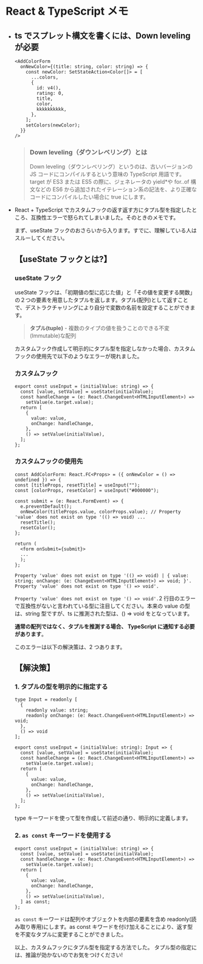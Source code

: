 # React & TypeScript メモ

- ## ts でスプレット構文を書くには、Down leveling が必要

  ```tsx
  <AddColorForm
    onNewColor={(title: string, color: string) => {
      const newColor: SetStateAction<Color[]> = [
        ...colors,
        {
          id: v4(),
          rating: 0,
          title,
          color,
          kkkkkkkkkk,
        },
      ];
      setColors(newColor);
    }}
  />
  ```

  > ### Down leveling（ダウンレベリング）とは
  >
  > Down leveling（ダウンレベリング）というのは、古いバージョンの JS コードにコンパイルするという意味の TypeScript 用語です。
  > target が ES3 または ES5 の際に、ジェネレータの yield\*や for..of 構文などの ES6 から追加されたイテレーション系の記法を、より正確なコードにコンパイルしたい場合に true にします。

- React + TypeScript でカスタムフックの返す返す方にタプル型を指定したところ、互換性エラーで怒られてしまいました。そのときのメモです。

  まず、useState フックのおさらいから入ります。すでに、理解している人はスルーしてください。

  ## 【useState フックとは?】

  ### useState フック

  useState フックは、「初期値の型に応じた値」と「その値を変更する関数」の２つの要素を用意したタプルを返します。タプル(配列)として返すことで、デストラクチャリングにより自分で変数の名前を設定することができます。

  > **タプル(tuple)** - 複数のタイプの値を扱うことのできる不変(Immutable)な配列

  カスタムフック作成して明示的にタプル型を指定しなかった場合、カスタムフックの使用先で以下のようなエラーが現れました。

  ### カスタムフック

  ```tsx
  export const useInput = (initialValue: string) => {
    const [value, setValue] = useState(initialValue);
    const handleChange = (e: React.ChangeEvent<HTMLInputElement>) =>
      setValue(e.target.value);
    return [
      {
        value: value,
        onChange: handleChange,
      },
      () => setValue(initialValue),
    ];
  };
  ```

  ### カスタムフックの使用先

  ```tsx
  const AddColorForm: React.FC<Props> = ({ onNewColor = () => undefined }) => {
  const [titleProps, resetTitle] = useInput("");
  const [colorProps, resetColor] = useInput("#000000");

  const submit = (e: React.FormEvent) => {
    e.preventDefault();
    onNewColor(titleProps.value, colorProps.value); // Property 'value' does not exist on type '(() => void) ...
    resetTitle();
    resetColor();
  };

  return (
    <form onSubmit={submit}>
    ...
    );
  };
  ```

  ```
  Property 'value' does not exist on type '(() => void) | { value: string; onChange: (e: ChangeEvent<HTMLInputElement>) => void; }'.
  Property 'value' does not exist on type '() => void'.
  ```

  `Property 'value' does not exist on type '() => void'.`2 行目のエラーで互換性がないと言われている型に注目してください。本来の value の型は、string 型ですが、ts に推測された型は、() => void をとなっています。

  **通常の配列ではなく、タプルを推測する場合、 TypeScript に通知する必要があります**。

  このエラーは以下の解決策は、2 つあります。

  ## 【解決策】

  ### 1. タプルの型を明示的に指定する

  ```tsx
  type Input = readonly [
    {
      readonly value: string;
      readonly onChange: (e: React.ChangeEvent<HTMLInputElement>) => void;
    },
    () => void
  ];

  export const useInput = (initialValue: string): Input => {
    const [value, setValue] = useState(initialValue);
    const handleChange = (e: React.ChangeEvent<HTMLInputElement>) =>
      setValue(e.target.value);
    return [
      {
        value: value,
        onChange: handleChange,
      },
      () => setValue(initialValue),
    ];
  };
  ```

  type キーワードを使って型を作成して前述の通り、明示的に定義します。

  ### 2. `as const` キーワードを使用する

  ```tsx
  export const useInput = (initialValue: string) => {
    const [value, setValue] = useState(initialValue);
    const handleChange = (e: React.ChangeEvent<HTMLInputElement>) =>
      setValue(e.target.value);
    return [
      {
        value: value,
        onChange: handleChange,
      },
      () => setValue(initialValue),
    ] as const;
  };
  ```

  `as const` キーワードは配列やオブジェクトを内部の要素を含め readonly(読み取り専用)にします。as const キワードを付け加えることにより、返す型を不変なタプルに変更することができました。

  以上、カスタムフックにタプル型を指定する方法でした。
  タプル型の指定には、推論が効かないのでお気をつけください!
